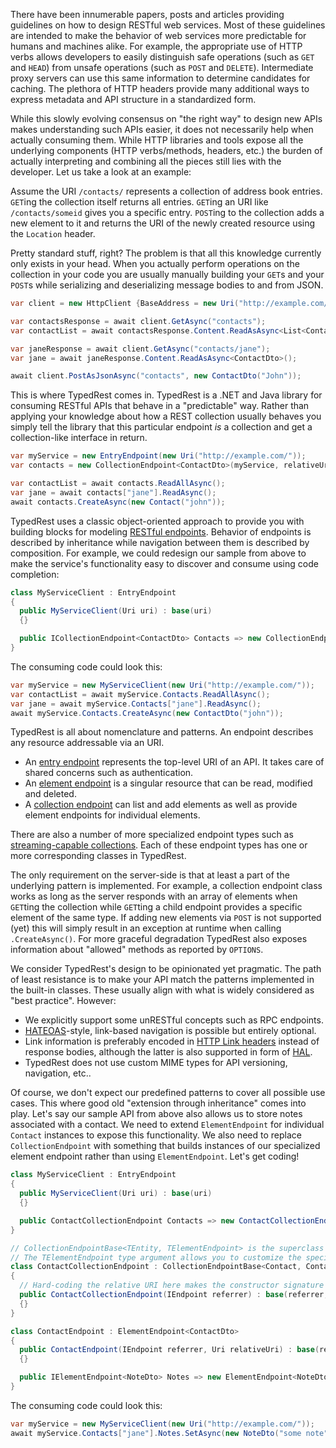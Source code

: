 There have been innumerable papers, posts and articles providing guidelines on how to design RESTful web services. Most of these guidelines are intended to make the behavior of web services more predictable for humans and machines alike. For example, the appropriate use of HTTP verbs allows developers to easily distinguish safe operations (such as `GET` and `HEAD`) from unsafe operations (such as `POST` and `DELETE`). Intermediate proxy servers can use this same information to determine candidates for caching. The plethora of HTTP headers provide many additional ways to express metadata and API structure in a standardized form.

While this slowly evolving consensus on "the right way" to design new APIs makes understanding such APIs easier, it does not necessarily help when actually consuming them. While HTTP libraries and tools expose all the underlying components (HTTP verbs/methods, headers, etc.) the burden of actually interpreting and combining all the pieces still lies with the developer. Let us take a look at an example:

Assume the URI `/contacts/` represents a collection of address book entries. `GET`ing the collection itself returns all entries. `GET`ing an URI like `/contacts/someid` gives you a specific entry. `POST`ing to the collection adds a new element to it and returns the URI of the newly created resource using the `Location` header.

Pretty standard stuff, right? The problem is that all this knowledge currently only exists in your head. When you actually perform operations on the collection in your code you are usually manually building your `GET`s and your `POST`s while serializing and deserializing message bodies to and from JSON.

```csharp
var client = new HttpClient {BaseAddress = new Uri("http://example.com/")};

var contactsResponse = await client.GetAsync("contacts");
var contactList = await contactsResponse.Content.ReadAsAsync<List<ContactDto>>();

var janeResponse = await client.GetAsync("contacts/jane");
var jane = await janeResponse.Content.ReadAsAsync<ContactDto>();

await client.PostAsJsonAsync("contacts", new ContactDto("John"));
```

This is where TypedRest comes in. TypedRest is a .NET and Java library for consuming RESTful APIs that behave in a "predictable" way. Rather than applying your knowledge about how a REST collection usually behaves you simply tell the library that this particular endpoint *is* a collection and get a collection-like interface in return.

```csharp
var myService = new EntryEndpoint(new Uri("http://example.com/"));
var contacts = new CollectionEndpoint<ContactDto>(myService, relativeUri: "./contacts");

var contactList = await contacts.ReadAllAsync();
var jane = await contacts["jane"].ReadAsync();
await contacts.CreateAsync(new Contact("john"));
```

TypedRest uses a classic object-oriented approach to provide you with building blocks for modeling [RESTful endpoints](endpoints/index.md). Behavior of endpoints is described by inheritance while navigation between them is described by composition. For example, we could redesign our sample from above to make the service's functionality easy to discover and consume using code completion:

```csharp
class MyServiceClient : EntryEndpoint
{
  public MyServiceClient(Uri uri) : base(uri)
  {}

  public ICollectionEndpoint<ContactDto> Contacts => new CollectionEndpoint<ContactDto>(this, relativeUri: "./contacts");
}
```

The consuming code could look this:

```csharp
var myService = new MyServiceClient(new Uri("http://example.com/"));
var contactList = await myService.Contacts.ReadAllAsync();
var jane = await myService.Contacts["jane"].ReadAsync();
await myService.Contacts.CreateAsync(new ContactDto("john"));
```

TypedRest is all about nomenclature and patterns. An endpoint describes any resource addressable via an URI.

- An [entry endpoint](endpoints/entry.md) represents the top-level URI of an API. It takes care of shared concerns such as authentication.
- An [element endpoint](endpoints/generic/element.md) is a singular resource that can be read, modified and deleted.
- A [collection endpoint](endpoints/generic/collection.md) can list and add elements as well as provide element endpoints for individual elements.

There are also a number of more specialized endpoint types such as [streaming-capable collections](endpoints/reactive/streaming-collection.md). Each of these endpoint types has one or more corresponding classes in TypedRest. 

The only requirement on the server-side is that at least a part of the underlying pattern is implemented. For example, a collection endpoint class works as long as the server responds with an array of elements when `GET`ting the collection while `GET`ting a child endpoint provides a specific element of the same type. If adding new elements via `POST` is not supported (yet) this will simply result in an exception at runtime when calling `.CreateAsync()`. For more graceful degradation TypedRest also exposes information about "allowed" methods as reported by `OPTIONS`.

We consider TypedRest's design to be opinionated yet pragmatic. The path of least resistance is to make your API match the patterns implemented in the built-in classes. These usually align with what is widely considered as "best practice". However:

- We explicitly support some unRESTful concepts such as RPC endpoints.
- [HATEOAS](linking/hateoas.md)-style, link-based navigation is possible but entirely optional.
- Link information is preferably encoded in [HTTP Link headers](linking/http-link-header.md) instead of response bodies, although the latter is also supported in form of [HAL](linking/hal.md).
- TypedRest does not use custom MIME types for API versioning, navigation, etc..

Of course, we don't expect our predefined patterns to cover all possible use cases. This where good old "extension through inheritance" comes into play. Let's say our sample API from above also allows us to store notes associated with a contact. We need to extend `ElementEndpoint` for individual `Contact` instances to expose this functionality. We also need to replace `CollectionEndpoint` with something that builds instances of our specialized element endpoint rather than using `ElementEndpoint`. Let's get coding!

```csharp
class MyServiceClient : EntryEndpoint
{
  public MyServiceClient(Uri uri) : base(uri)
  {}

  public ContactCollectionEndpoint Contacts => new ContactCollectionEndpoint(this);
}

// CollectionEndpointBase<TEntity, TElementEndpoint> is the superclass of CollectionEndpoint<TEntity>.
// The TElementEndpoint type argument allows you to customize the specific type of element endpoint it creates.
class ContactCollectionEndpoint : CollectionEndpointBase<Contact, ContactEndpoint>
{
  // Hard-coding the relative URI here makes the constructor signature nicer
  public ContactCollectionEndpoint(IEndpoint referrer) : base(referrer, relativeUri: "./contacts")
  {}
}

class ContactEndpoint : ElementEndpoint<ContactDto>
{
  public ContactEndpoint(IEndpoint referrer, Uri relativeUri) : base(referrer, relativeUri)
  {}

  public IElementEndpoint<NoteDto> Notes => new ElementEndpoint<NoteDto>(this, relativeUri: "./notes");
}
```

The consuming code could look this:

```csharp
var myService = new MyServiceClient(new Uri("http://example.com/"));
await myService.Contacts["jane"].Notes.SetAsync(new NoteDto("some note"));
```
